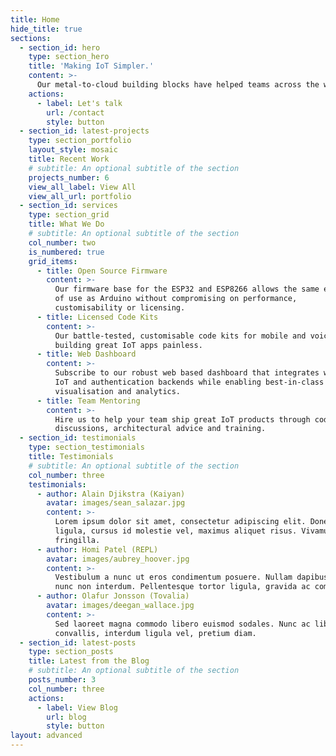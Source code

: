 ```yaml
---
title: Home
hide_title: true
sections:
  - section_id: hero
    type: section_hero
    title: 'Making IoT Simpler.'
    content: >-
      Our metal-to-cloud building blocks have helped teams across the world ship 50000+ IoT devices. What are you working on?
    actions:
      - label: Let's talk
        url: /contact
        style: button
  - section_id: latest-projects
    type: section_portfolio
    layout_style: mosaic
    title: Recent Work
    # subtitle: An optional subtitle of the section
    projects_number: 6
    view_all_label: View All
    view_all_url: portfolio
  - section_id: services
    type: section_grid
    title: What We Do
    # subtitle: An optional subtitle of the section
    col_number: two
    is_numbered: true
    grid_items:
      - title: Open Source Firmware
        content: >-
          Our firmware base for the ESP32 and ESP8266 allows the same ease 
          of use as Arduino without compromising on performance, 
          customisability or licensing.
      - title: Licensed Code Kits
        content: >-
          Our battle-tested, customisable code kits for mobile and voice apps make 
          building great IoT apps painless.
      - title: Web Dashboard
        content: >-
          Subscribe to our robust web based dashboard that integrates with your existing 
          IoT and authentication backends while enabling best-in-class OTA, device management,
          visualisation and analytics.
      - title: Team Mentoring
        content: >-
          Hire us to help your team ship great IoT products through code reviews, technical 
          discussions, architectural advice and training.
  - section_id: testimonials
    type: section_testimonials
    title: Testimonials
    # subtitle: An optional subtitle of the section
    col_number: three
    testimonials:
      - author: Alain Djikstra (Kaiyan)
        avatar: images/sean_salazar.jpg
        content: >-
          Lorem ipsum dolor sit amet, consectetur adipiscing elit. Donec nisl
          ligula, cursus id molestie vel, maximus aliquet risus. Vivamus in nibh
          fringilla.
      - author: Homi Patel (REPL)
        avatar: images/aubrey_hoover.jpg
        content: >-
          Vestibulum a nunc ut eros condimentum posuere. Nullam dapibus quis
          nunc non interdum. Pellentesque tortor ligula, gravida ac commodo eu.
      - author: Olafur Jonsson (Tovalia)
        avatar: images/deegan_wallace.jpg
        content: >-
          Sed laoreet magna commodo libero euismod sodales. Nunc ac libero
          convallis, interdum ligula vel, pretium diam.
  - section_id: latest-posts
    type: section_posts
    title: Latest from the Blog
    # subtitle: An optional subtitle of the section
    posts_number: 3
    col_number: three
    actions:
      - label: View Blog
        url: blog
        style: button
layout: advanced
---
```

